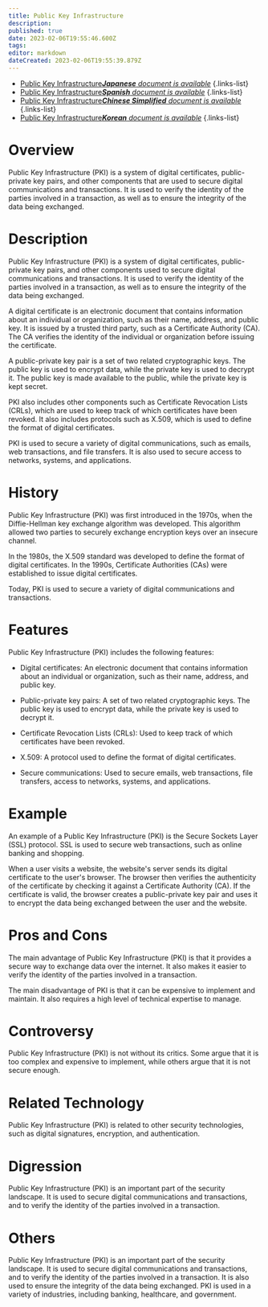```yaml
---
title: Public Key Infrastructure
description: 
published: true
date: 2023-02-06T19:55:46.600Z
tags: 
editor: markdown
dateCreated: 2023-02-06T19:55:39.879Z
---
```


- [Public Key Infrastructure***Japanese** document is available*](/ja/Knowledge-base/Dictionary/public-key-infrastructure)
{.links-list}
- [Public Key Infrastructure***Spanish** document is available*](/es/Knowledge-base/Dictionary/public-key-infrastructure)
{.links-list}
- [Public Key Infrastructure***Chinese Simplified** document is available*](/zh/Knowledge-base/Dictionary/public-key-infrastructure)
{.links-list}
- [Public Key Infrastructure***Korean** document is available*](/ko/Knowledge-base/Dictionary/public-key-infrastructure)
{.links-list}


# Overview
Public Key Infrastructure (PKI) is a system of digital certificates, public-private key pairs, and other components that are used to secure digital communications and transactions. It is used to verify the identity of the parties involved in a transaction, as well as to ensure the integrity of the data being exchanged.

# Description
Public Key Infrastructure (PKI) is a system of digital certificates, public-private key pairs, and other components used to secure digital communications and transactions. It is used to verify the identity of the parties involved in a transaction, as well as to ensure the integrity of the data being exchanged.

A digital certificate is an electronic document that contains information about an individual or organization, such as their name, address, and public key. It is issued by a trusted third party, such as a Certificate Authority (CA). The CA verifies the identity of the individual or organization before issuing the certificate.

A public-private key pair is a set of two related cryptographic keys. The public key is used to encrypt data, while the private key is used to decrypt it. The public key is made available to the public, while the private key is kept secret.

PKI also includes other components such as Certificate Revocation Lists (CRLs), which are used to keep track of which certificates have been revoked. It also includes protocols such as X.509, which is used to define the format of digital certificates.

PKI is used to secure a variety of digital communications, such as emails, web transactions, and file transfers. It is also used to secure access to networks, systems, and applications.

# History
Public Key Infrastructure (PKI) was first introduced in the 1970s, when the Diffie-Hellman key exchange algorithm was developed. This algorithm allowed two parties to securely exchange encryption keys over an insecure channel.

In the 1980s, the X.509 standard was developed to define the format of digital certificates. In the 1990s, Certificate Authorities (CAs) were established to issue digital certificates.

Today, PKI is used to secure a variety of digital communications and transactions.

# Features
Public Key Infrastructure (PKI) includes the following features:

- Digital certificates: An electronic document that contains information about an individual or organization, such as their name, address, and public key.

- Public-private key pairs: A set of two related cryptographic keys. The public key is used to encrypt data, while the private key is used to decrypt it.

- Certificate Revocation Lists (CRLs): Used to keep track of which certificates have been revoked.

- X.509: A protocol used to define the format of digital certificates.

- Secure communications: Used to secure emails, web transactions, file transfers, access to networks, systems, and applications.

# Example
An example of a Public Key Infrastructure (PKI) is the Secure Sockets Layer (SSL) protocol. SSL is used to secure web transactions, such as online banking and shopping.

When a user visits a website, the website's server sends its digital certificate to the user's browser. The browser then verifies the authenticity of the certificate by checking it against a Certificate Authority (CA). If the certificate is valid, the browser creates a public-private key pair and uses it to encrypt the data being exchanged between the user and the website.

# Pros and Cons
The main advantage of Public Key Infrastructure (PKI) is that it provides a secure way to exchange data over the internet. It also makes it easier to verify the identity of the parties involved in a transaction.

The main disadvantage of PKI is that it can be expensive to implement and maintain. It also requires a high level of technical expertise to manage.

# Controversy
Public Key Infrastructure (PKI) is not without its critics. Some argue that it is too complex and expensive to implement, while others argue that it is not secure enough.

# Related Technology
Public Key Infrastructure (PKI) is related to other security technologies, such as digital signatures, encryption, and authentication.

# Digression
Public Key Infrastructure (PKI) is an important part of the security landscape. It is used to secure digital communications and transactions, and to verify the identity of the parties involved in a transaction.

# Others
Public Key Infrastructure (PKI) is an important part of the security landscape. It is used to secure digital communications and transactions, and to verify the identity of the parties involved in a transaction. It is also used to ensure the integrity of the data being exchanged. PKI is used in a variety of industries, including banking, healthcare, and government.